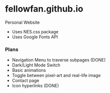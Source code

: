 # fellowfan.github.io
Personal Website

+ Uses NES.css package
+ Uses Google Fonts API

### Plans
+ Navigation Menu to traverse subpages (DONE)
+ Dark/Light Mode Switch 
+ Basic animations
+ Toggle between pixel-art and real-life image
+ Contact page
+ Icon hyperlinks (DONE)
